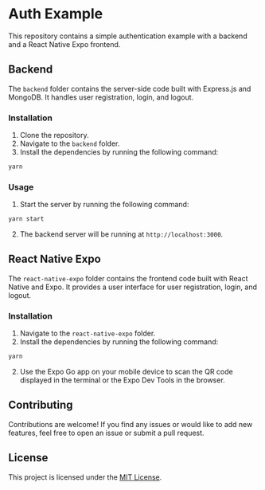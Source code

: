 # Auth Example

This repository contains a simple authentication example with a backend and a React Native Expo frontend.

## Backend

The `backend` folder contains the server-side code built with Express.js and MongoDB. It handles user registration, login, and logout.

### Installation

1. Clone the repository.
2. Navigate to the `backend` folder.
3. Install the dependencies by running the following command:

```bash
yarn
```

### Usage

1. Start the server by running the following command:

```bash
yarn start
```

2. The backend server will be running at `http://localhost:3000`.

## React Native Expo

The `react-native-expo` folder contains the frontend code built with React Native and Expo. It provides a user interface for user registration, login, and logout.

### Installation

1. Navigate to the `react-native-expo` folder.
2. Install the dependencies by running the following command:

```bash
yarn
```


2. Use the Expo Go app on your mobile device to scan the QR code displayed in the terminal or the Expo Dev Tools in the browser.

## Contributing

Contributions are welcome! If you find any issues or would like to add new features, feel free to open an issue or submit a pull request.

## License

This project is licensed under the [MIT License](LICENSE).
